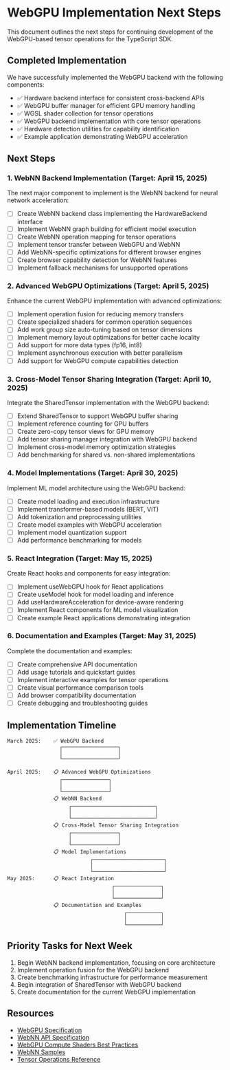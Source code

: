 # WebGPU Implementation Next Steps

This document outlines the next steps for continuing development of the WebGPU-based tensor operations for the TypeScript SDK.

## Completed Implementation

We have successfully implemented the WebGPU backend with the following components:

- ✅ Hardware backend interface for consistent cross-backend APIs
- ✅ WebGPU buffer manager for efficient GPU memory handling
- ✅ WGSL shader collection for tensor operations
- ✅ WebGPU backend implementation with core tensor operations
- ✅ Hardware detection utilities for capability identification
- ✅ Example application demonstrating WebGPU acceleration

## Next Steps

### 1. WebNN Backend Implementation (Target: April 15, 2025)

The next major component to implement is the WebNN backend for neural network acceleration:

- [ ] Create WebNN backend class implementing the HardwareBackend interface
- [ ] Implement WebNN graph building for efficient model execution
- [ ] Create WebNN operation mapping for tensor operations
- [ ] Implement tensor transfer between WebGPU and WebNN
- [ ] Add WebNN-specific optimizations for different browser engines
- [ ] Create browser capability detection for WebNN features
- [ ] Implement fallback mechanisms for unsupported operations

### 2. Advanced WebGPU Optimizations (Target: April 5, 2025)

Enhance the current WebGPU implementation with advanced optimizations:

- [ ] Implement operation fusion for reducing memory transfers
- [ ] Create specialized shaders for common operation sequences
- [ ] Add work group size auto-tuning based on tensor dimensions
- [ ] Implement memory layout optimizations for better cache locality
- [ ] Add support for more data types (fp16, int8)
- [ ] Implement asynchronous execution with better parallelism
- [ ] Add support for WebGPU compute capabilities detection

### 3. Cross-Model Tensor Sharing Integration (Target: April 10, 2025)

Integrate the SharedTensor implementation with the WebGPU backend:

- [ ] Extend SharedTensor to support WebGPU buffer sharing
- [ ] Implement reference counting for GPU buffers
- [ ] Create zero-copy tensor views for GPU memory
- [ ] Add tensor sharing manager integration with WebGPU backend
- [ ] Implement cross-model memory optimization strategies
- [ ] Add benchmarking for shared vs. non-shared implementations

### 4. Model Implementations (Target: April 30, 2025)

Implement ML model architecture using the WebGPU backend:

- [ ] Create model loading and execution infrastructure
- [ ] Implement transformer-based models (BERT, ViT)
- [ ] Add tokenization and preprocessing utilities
- [ ] Create model examples with WebGPU acceleration
- [ ] Implement model quantization support
- [ ] Add performance benchmarking for models

### 5. React Integration (Target: May 15, 2025)

Create React hooks and components for easy integration:

- [ ] Implement useWebGPU hook for React applications
- [ ] Create useModel hook for model loading and inference
- [ ] Add useHardwareAcceleration for device-aware rendering
- [ ] Implement React components for ML model visualization
- [ ] Create example React applications demonstrating integration

### 6. Documentation and Examples (Target: May 31, 2025)

Complete the documentation and examples:

- [ ] Create comprehensive API documentation
- [ ] Add usage tutorials and quickstart guides
- [ ] Implement interactive examples for tensor operations
- [ ] Create visual performance comparison tools
- [ ] Add browser compatibility documentation
- [ ] Create debugging and troubleshooting guides

## Implementation Timeline

```
March 2025:    ✅ WebGPU Backend
                 ┌──────────────────┐
                 │                  │
                 └──────────────────┘

April 2025:    📋 Advanced WebGPU Optimizations
                 ┌───────────────┐
                 │               │
                 └───────────────┘
               📋 WebNN Backend
                    ┌───────────────────────────┐
                    │                           │
                    └───────────────────────────┘
               📋 Cross-Model Tensor Sharing Integration
                    ┌───────────────┐
                    │               │
                    └───────────────┘
               📋 Model Implementations
                           ┌───────────────────────┐
                           │                       │
                           └───────────────────────┘
May 2025:      📋 React Integration
                                  ┌───────────────┐
                                  │               │
                                  └───────────────┘
               📋 Documentation and Examples
                                      ┌───────────┐
                                      │           │
                                      └───────────┘
```

## Priority Tasks for Next Week

1. Begin WebNN backend implementation, focusing on core architecture
2. Implement operation fusion for the WebGPU backend
3. Create benchmarking infrastructure for performance measurement
4. Begin integration of SharedTensor with WebGPU backend
5. Create documentation for the current WebGPU implementation

## Resources

- [WebGPU Specification](https://www.w3.org/TR/webgpu/)
- [WebNN API Specification](https://www.w3.org/TR/webnn/)
- [WebGPU Compute Shaders Best Practices](https://toji.github.io/webgpu-best-practices/compute-shader.html)
- [WebNN Samples](https://webmachinelearning.github.io/webnn-samples/)
- [Tensor Operations Reference](https://github.com/onnx/onnx/blob/main/docs/Operators.md)